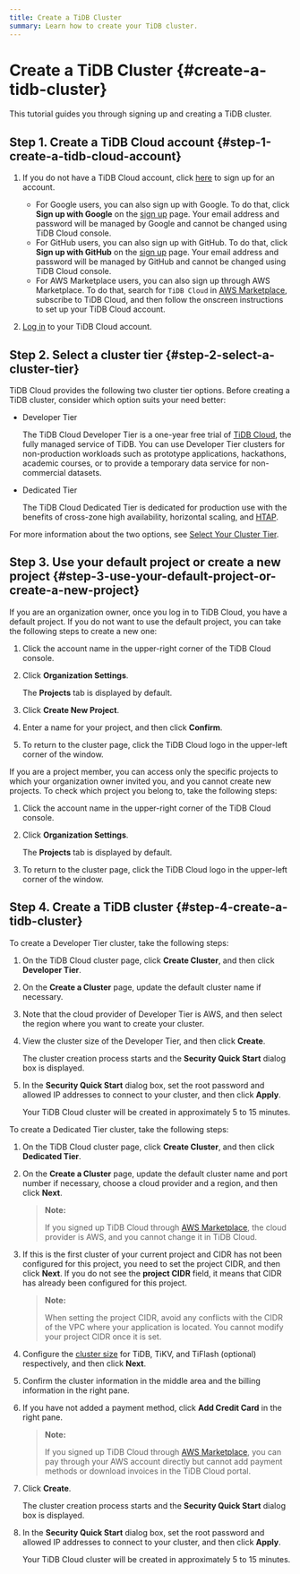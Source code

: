 ```yaml
---
title: Create a TiDB Cluster
summary: Learn how to create your TiDB cluster.
---
```


# Create a TiDB Cluster {#create-a-tidb-cluster}

This tutorial guides you through signing up and creating a TiDB cluster.

## Step 1. Create a TiDB Cloud account {#step-1-create-a-tidb-cloud-account}

1.  If you do not have a TiDB Cloud account, click [here](https://tidbcloud.com/signup) to sign up for an account.

    -   For Google users, you can also sign up with Google. To do that, click **Sign up with Google** on the [sign up](https://tidbcloud.com/signup) page. Your email address and password will be managed by Google and cannot be changed using TiDB Cloud console.
    -   For GitHub users, you can also sign up with GitHub. To do that, click **Sign up with GitHub** on the [sign up](https://tidbcloud.com/signup) page. Your email address and password will be managed by GitHub and cannot be changed using TiDB Cloud console.
    -   For AWS Marketplace users, you can also sign up through AWS Marketplace. To do that, search for `TiDB Cloud` in [AWS Marketplace](https://aws.amazon.com/marketplace), subscribe to TiDB Cloud, and then follow the onscreen instructions to set up your TiDB Cloud account.

2.  [Log in](https://tidbcloud.com/) to your TiDB Cloud account.

## Step 2. Select a cluster tier {#step-2-select-a-cluster-tier}

TiDB Cloud provides the following two cluster tier options. Before creating a TiDB cluster, consider which option suits your need better:

-   Developer Tier

    The TiDB Cloud Developer Tier is a one-year free trial of [TiDB Cloud](https://pingcap.com/products/tidbcloud), the fully managed service of TiDB. You can use Developer Tier clusters for non-production workloads such as prototype applications, hackathons, academic courses, or to provide a temporary data service for non-commercial datasets.

-   Dedicated Tier

    The TiDB Cloud Dedicated Tier is dedicated for production use with the benefits of cross-zone high availability, horizontal scaling, and [HTAP](https://en.wikipedia.org/wiki/Hybrid_transactional/analytical_processing).

For more information about the two options, see [Select Your Cluster Tier](/tidb-cloud/select-cluster-tier.md).

## Step 3. Use your default project or create a new project {#step-3-use-your-default-project-or-create-a-new-project}

If you are an organization owner, once you log in to TiDB Cloud, you have a default project. If you do not want to use the default project, you can take the following steps to create a new one:

1.  Click the account name in the upper-right corner of the TiDB Cloud console.

2.  Click **Organization Settings**.

    The **Projects** tab is displayed by default.

3.  Click **Create New Project**.

4.  Enter a name for your project, and then click **Confirm**.

5.  To return to the cluster page, click the TiDB Cloud logo in the upper-left corner of the window.

If you are a project member, you can access only the specific projects to which your organization owner invited you, and you cannot create new projects. To check which project you belong to, take the following steps:

1.  Click the account name in the upper-right corner of the TiDB Cloud console.

2.  Click **Organization Settings**.

    The **Projects** tab is displayed by default.

3.  To return to the cluster page, click the TiDB Cloud logo in the upper-left corner of the window.

## Step 4. Create a TiDB cluster {#step-4-create-a-tidb-cluster}

<SimpleTab>
<div label="Developer Tier">

To create a Developer Tier cluster, take the following steps:

1.  On the TiDB Cloud cluster page, click **Create Cluster**, and then click <strong>Developer Tier</strong>.

2.  On the **Create a Cluster** page, update the default cluster name if necessary.

3.  Note that the cloud provider of Developer Tier is AWS, and then select the region where you want to create your cluster.

4.  View the cluster size of the Developer Tier, and then click **Create**.

    The cluster creation process starts and the **Security Quick Start** dialog box is displayed.

5.  In the **Security Quick Start** dialog box, set the root password and allowed IP addresses to connect to your cluster, and then click <strong>Apply</strong>.

    Your TiDB Cloud cluster will be created in approximately 5 to 15 minutes.

</div>

<div label="Dedicated Tier">

To create a Dedicated Tier cluster, take the following steps:

1.  On the TiDB Cloud cluster page, click **Create Cluster**, and then click <strong>Dedicated Tier</strong>.

2.  On the **Create a Cluster** page, update the default cluster name and port number if necessary, choose a cloud provider and a region, and then click <strong>Next</strong>.

    > **Note:**
    >
    > If you signed up TiDB Cloud through [AWS Marketplace](https://aws.amazon.com/marketplace), the cloud provider is AWS, and you cannot change it in TiDB Cloud.

3.  If this is the first cluster of your current project and CIDR has not been configured for this project, you need to set the project CIDR, and then click **Next**. If you do not see the <strong>project CIDR</strong> field, it means that CIDR has already been configured for this project.

    > **Note:**
    >
    > When setting the project CIDR, avoid any conflicts with the CIDR of the VPC where your application is located. You cannot modify your project CIDR once it is set.

4.  Configure the [cluster size](/tidb-cloud/size-your-cluster.md) for TiDB, TiKV, and TiFlash (optional) respectively, and then click **Next**.

5.  Confirm the cluster information in the middle area and the billing information in the right pane.

6.  If you have not added a payment method, click **Add Credit Card** in the right pane.

    > **Note:**
    >
    > If you signed up TiDB Cloud through [AWS Marketplace](https://aws.amazon.com/marketplace), you can pay through your AWS account directly but cannot add payment methods or download invoices in the TiDB Cloud portal.

7.  Click **Create**.

    The cluster creation process starts and the **Security Quick Start** dialog box is displayed.

8.  In the **Security Quick Start** dialog box, set the root password and allowed IP addresses to connect to your cluster, and then click <strong>Apply</strong>.

    Your TiDB Cloud cluster will be created in approximately 5 to 15 minutes.

</div>
</SimpleTab>
